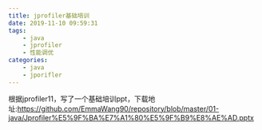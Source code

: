 ```yaml
---
title: jprofiler基础培训
date: 2019-11-10 09:59:31
tags:
    - java
    - jprofiler
    - 性能调优
categories:
    - java
    - jporifler
---
```

根据jprofiler11，写了一个基础培训ppt，下载地址:https://github.com/EmmaWang90/repository/blob/master/01-java/Jprofiler%E5%9F%BA%E7%A1%80%E5%9F%B9%E8%AE%AD.pptx
